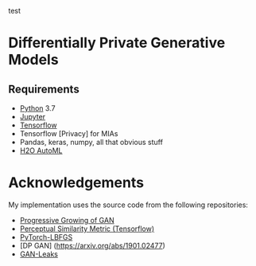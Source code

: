 test
# Differentially Private Generative Models

## Requirements
- [Python](https://www.python.org/) 3.7
- [Jupyter](https://jupyter.org/)
- [Tensorflow](https://github.com/tensorflow)
- Tensorflow [Privacy] for MIAs
- Pandas, keras, numpy, all that obvious stuff
- [H2O AutoML](http://docs.h2o.ai/h2o/latest-stable/h2o-docs/automl.html)


# Acknowledgements
My implementation uses the source code from the following repositories:
- [Progressive Growing of GAN](https://github.com/tkarras/progressive_growing_of_gans)
- [Perceptual Similarity Metric (Tensorflow)](https://github.com/alexlee-gk/lpips-tensorflow)
- [PyTorch-LBFGS](https://github.com/hjmshi/PyTorch-LBFGS#pytorch-lbfgs-a-pytorch-implementation-of-l-bfgs)
- [DP GAN] (https://arxiv.org/abs/1901.02477)
- [GAN-Leaks](https://github.com/DingfanChen/GAN-Leaks)
